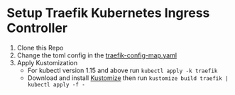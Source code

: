 # Setup Traefik Kubernetes Ingress Controller

1. Clone this Repo
2. Change the toml config in the [traefik-config-map.yaml](traefik/traefik-config-map.yaml)
3. Apply Kustomization
    - For kubectl version 1.15 and above run `kubectl apply -k traefik`
    - Download and install [Kustomize](https://github.com/kubernetes-sigs/kustomize) then run `kustomize build traefik | kubectl apply -f -`
